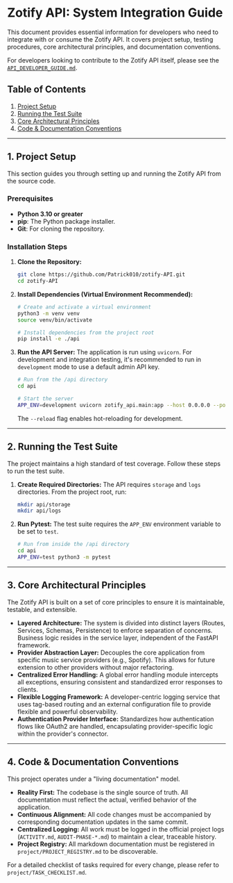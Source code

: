 # Zotify API: System Integration Guide

This document provides essential information for developers who need to integrate with or consume the Zotify API. It covers project setup, testing procedures, core architectural principles, and documentation conventions.

For developers looking to contribute to the Zotify API itself, please see the [`API_DEVELOPER_GUIDE.md`](./API_DEVELOPER_GUIDE.md).

## Table of Contents
1.  [Project Setup](#1-project-setup)
2.  [Running the Test Suite](#2-running-the-test-suite)
3.  [Core Architectural Principles](#3-core-architectural-principles)
4.  [Code & Documentation Conventions](#4-code-documentation-conventions)

---

## 1. Project Setup

This section guides you through setting up and running the Zotify API from the source code.

### Prerequisites

-   **Python 3.10 or greater**
-   **pip**: The Python package installer.
-   **Git**: For cloning the repository.

### Installation Steps

1.  **Clone the Repository:**
    ```bash
    git clone https://github.com/Patrick010/zotify-API.git
    cd zotify-API
    ```

2.  **Install Dependencies (Virtual Environment Recommended):**
    ```bash
    # Create and activate a virtual environment
    python3 -m venv venv
    source venv/bin/activate

    # Install dependencies from the project root
    pip install -e ./api
    ```

3.  **Run the API Server:**
    The application is run using `uvicorn`. For development and integration testing, it's recommended to run in `development` mode to use a default admin API key.
    ```bash
    # Run from the /api directory
    cd api

    # Start the server
    APP_ENV=development uvicorn zotify_api.main:app --host 0.0.0.0 --port 8000 --reload
    ```
    The `--reload` flag enables hot-reloading for development.

---

## 2. Running the Test Suite

The project maintains a high standard of test coverage. Follow these steps to run the test suite.

1.  **Create Required Directories:**
    The API requires `storage` and `logs` directories. From the project root, run:
    ```bash
    mkdir api/storage
    mkdir api/logs
    ```

2.  **Run Pytest:**
    The test suite requires the `APP_ENV` environment variable to be set to `test`.
    ```bash
    # Run from inside the /api directory
    cd api
    APP_ENV=test python3 -m pytest
    ```

---

## 3. Core Architectural Principles

The Zotify API is built on a set of core principles to ensure it is maintainable, testable, and extensible.

-   **Layered Architecture:** The system is divided into distinct layers (Routes, Services, Schemas, Persistence) to enforce separation of concerns. Business logic resides in the service layer, independent of the FastAPI framework.
-   **Provider Abstraction Layer:** Decouples the core application from specific music service providers (e.g., Spotify). This allows for future extension to other providers without major refactoring.
-   **Centralized Error Handling:** A global error handling module intercepts all exceptions, ensuring consistent and standardized error responses to clients.
-   **Flexible Logging Framework:** A developer-centric logging service that uses tag-based routing and an external configuration file to provide flexible and powerful observability.
-   **Authentication Provider Interface:** Standardizes how authentication flows like OAuth2 are handled, encapsulating provider-specific logic within the provider's connector.

---

## 4. Code & Documentation Conventions

This project operates under a "living documentation" model.

-   **Reality First:** The codebase is the single source of truth. All documentation must reflect the actual, verified behavior of the application.
-   **Continuous Alignment:** All code changes must be accompanied by corresponding documentation updates in the same commit.
-   **Centralized Logging:** All work must be logged in the official project logs (`ACTIVITY.md`, `AUDIT-PHASE-*.md`) to maintain a clear, traceable history.
-   **Project Registry:** All markdown documentation must be registered in `project/PROJECT_REGISTRY.md` to be discoverable.

For a detailed checklist of tasks required for every change, please refer to `project/TASK_CHECKLIST.md`.

